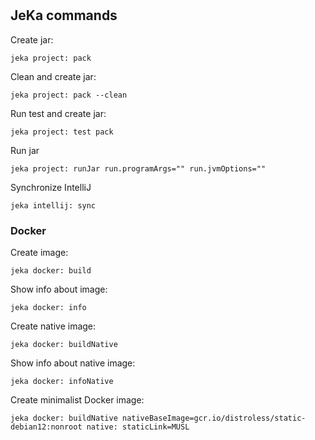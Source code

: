 #

## JeKa commands

Create jar:
```shell
jeka project: pack
```

Clean and create jar:
```shell
jeka project: pack --clean
```

Run test and create jar:
```shell
jeka project: test pack 
```

Run jar
```shell
jeka project: runJar run.programArgs="" run.jvmOptions=""
```

Synchronize IntelliJ
```shell
jeka intellij: sync
```

### Docker

Create image:
```shell
jeka docker: build
```

Show info about image:
```shell
jeka docker: info
```

Create native image:
```shell
jeka docker: buildNative
```

Show info about native image:
```shell
jeka docker: infoNative
```

Create minimalist Docker image:
```shell
jeka docker: buildNative nativeBaseImage=gcr.io/distroless/static-debian12:nonroot native: staticLink=MUSL
```

